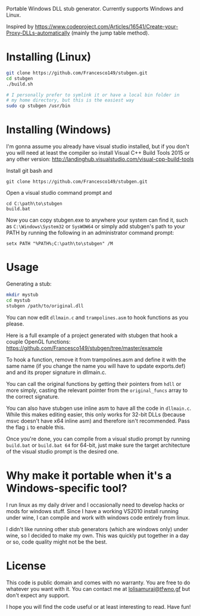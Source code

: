 Portable Windows DLL stub generator. Currently supports Windows
and Linux.

Inspired by
https://www.codeproject.com/Articles/16541/Create-your-Proxy-DLLs-automatically
(mainly the jump table method).

# Installing (Linux)
```bash
git clone https://github.com/Francesco149/stubgen.git
cd stubgen
./build.sh

# I personally prefer to symlink it or have a local bin folder in
# my home directory, but this is the easiest way
sudo cp stubgen /usr/bin
```

# Installing (Windows)
I'm gonna assume you already have visual studio installed, but if
you don't you will need at least the compiler so install Visual C++
Build Tools 2015 or any other version:
http://landinghub.visualstudio.com/visual-cpp-build-tools

Install git bash and

```batch
git clone https://github.com/Francesco149/stubgen.git
```

Open a visual studio command prompt and

```batch
cd C:\path\to\stubgen
build.bat
```

Now you can copy stubgen.exe to anywhere your system can find it,
such as ```C:\Windows\System32``` or ```SysWOW64``` or simply add
stubgen's path to your PATH by running the following in an
administrator command prompt:

```batch
setx PATH "%PATH%;C:\path\to\stubgen" /M
```

# Usage
Generating a stub:

```bash
mkdir mystub
cd mystub
stubgen /path/to/original.dll
```
You can now edit ```dllmain.c``` and ```trampolines.asm``` to hook
functions as you please.

Here is a full example of a project generated with stubgen that
hook a couple OpenGL functions:
https://github.com/Francesco149/stubgen/tree/master/example

To hook a function, remove it from trampolines.asm and define it
with the same name (if you change the name you will have to update
exports.def) and and its proper signature in dllmain.c.

You can call the original functions by getting their pointers from
```hdll``` or more simply, casting the relevant pointer from the
```original_funcs``` array to the correct signature.

You can also have stubgen use inline asm to have all the code in
```dllmain.c```. While this makes editing easier, this only works
for 32-bit DLLs (because msvc doesn't have x64 inline asm) and
therefore isn't recommended. Pass the flag ```i``` to enable this.

Once you're done, you can compile from a visual studio prompt
by running ```build.bat``` or ```build.bat 64``` for 64-bit,
just make sure the target architecture of the visual studio prompt
is the desired one.

# Why make it portable when it's a Windows-specific tool?
I run linux as my daily driver and I occasionally need to develop
hacks or mods for windows stuff. Since I have a working VS2010
install running under wine, I can compile and work with windows
code entirely from linux.

I didn't like running other stub generators (which are windows
only) under wine, so I decided to make my own. This was quickly
put together in a day or so, code quality might not be the best.

# License
This code is public domain and comes with no warranty.
You are free to do whatever you want with it. You can
contact me at lolisamurai@tfwno.gf but don't expect any
support.

I hope you will find the code useful or at least
interesting to read. Have fun!
